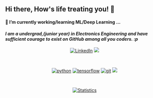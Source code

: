 ## Hi there, How's life treating you! 👋  
#### 🔭 I’m currently working/learning ML/Deep Learning ...  
#### _I am a undergrad,(junior year) in Electronics Engineering and have sufficient courage to exist on GitHub among all you coders. :p_ 


<p align="center">
<a href="https://www.linkedin.com/in/mohd-danish-khursheed-1a5793177/"><img src="https://img.shields.io/badge/LinkedIn--_.svg?style=social&logo=linkedin" alt="LinkedIn"></a>
<a href="https://twitter.com/that_danish1"><img src="https://img.shields.io/twitter/follow/that_danish1?style=social"></a>
</p>
<br>

<p align="center">
  <a href="https://github.com/thatdanish/"><img src="https://img.shields.io/badge/python-DAA520.svg?style=for-the-badge&logo=python&logoColor=black" alt="python"></a>
	<a href="https://github.com/thatdanish/"><img src="https://img.shields.io/badge/tensorflow-FF6F00.svg?style=for-the-badge&logo=tensorflow&logoColor=white" alt="tensorflow"></a>
	<a href="https://github.com/thatdanish/"><img src="https://img.shields.io/badge/git-F05032.svg?style=for-the-badge&logo=git&logoColor=white" alt="git"></a>
	<a href="https://github.com/thatdanish/"><img src="https://forthebadge.com/images/badges/built-with-love.svg"></a>
	
</p><br>

<p align="center">
<a href="https://github.com/drhorseman/dotfiles_ikigai">
<img align="center" src="https://github-readme-stats.vercel.app/api?username=thatdanish&show_icons=true&title_color=fff&icon_color=79ff97&text_color=9f9f9f&bg_color=151515" alt="Statistics"/>
</a></p><br>

















<!--
**thatdanish/thatdanish** is a ✨ _special_ ✨ repository because its `README.md` (this file) appears on your GitHub profile.

Here are some ideas to get you started:

- 🔭 I’m currently working on ...
- 🌱 I’m currently learning ...
- 👯 I’m looking to collaborate on ...
- 🤔 I’m looking for help with ...
- 💬 Ask me about ...
- 📫 How to reach me: ...
- 😄 Pronouns: ...
- ⚡ Fun fact: ...
-->

